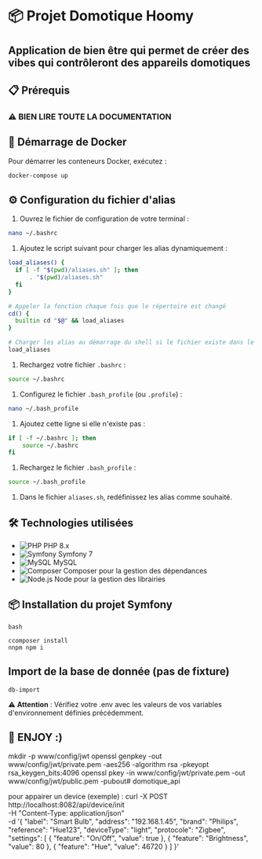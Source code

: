 # 📦 Projet Domotique Hoomy

## Application de bien être qui permet de créer des vibes qui contrôleront des appareils domotiques

## 📋 Prérequis

### ⚠️ BIEN LIRE TOUTE LA DOCUMENTATION

## 🚀 Démarrage de Docker

Pour démarrer les conteneurs Docker, exécutez :

```bash
docker-compose up
```

## ⚙️ Configuration du fichier d'alias

1. Ouvrez le fichier de configuration de votre terminal :

```bash
nano ~/.bashrc
```

1. Ajoutez le script suivant pour charger les alias dynamiquement :

```bash
load_aliases() {
  if [ -f "$(pwd)/aliases.sh" ]; then
      . "$(pwd)/aliases.sh"
  fi
}

# Appeler la fonction chaque fois que le répertoire est changé
cd() {
  builtin cd "$@" && load_aliases
}

# Charger les alias au démarrage du shell si le fichier existe dans le répertoire actuel
load_aliases
```

1. Rechargez votre fichier `.bashrc` :

```bash
source ~/.bashrc
```

1. Configurez le fichier `.bash_profile` (ou `.profile`) :

```bash
nano ~/.bash_profile
```

1. Ajoutez cette ligne si elle n'existe pas :

```bash
if [ -f ~/.bashrc ]; then
    source ~/.bashrc
fi
```

1. Rechargez le fichier `.bash_profile` :

```bash
source ~/.bash_profile
```

1. Dans le fichier `aliases.sh`, redéfinissez les alias comme souhaité.

## 🛠 Technologies utilisées

- ![PHP](https://img.shields.io/badge/PHP-8.x-787CB5?logo=php) PHP 8.x
- ![Symfony](https://img.shields.io/badge/Symfony-7-black?logo=symfony) Symfony 7
- ![MySQL](https://img.shields.io/badge/MySQL-5.7-4479A1?logo=mysql) MySQL
- ![Composer](https://img.shields.io/badge/Composer-2.x-885630?logo=composer) Composer pour la gestion des dépendances
- ![Node.js](https://img.shields.io/badge/Node.js-20.x-339933?logo=node.js) Node pour la gestion des librairies

## 📦 Installation du projet Symfony

```
bash

ccomposer install
nnpm npm i

```

## Import de la base de donnée (pas de fixture)
```
db-import
```

⚠️ **Attention** : Vérifiez votre .env avec les valeurs de vos variables d'environnement définies précédemment.

## 🎉 ENJOY :)


mkdir -p www/config/jwt
openssl genpkey -out www/config/jwt/private.pem -aes256 -algorithm rsa -pkeyopt rsa_keygen_bits:4096
openssl pkey -in www/config/jwt/private.pem -out www/config/jwt/public.pem -pubout# domotique_api

pour appairer un device (exemple) : 
curl -X POST http://localhost:8082/api/device/init \
  -H "Content-Type: application/json" \
  -d '{
    "label": "Smart Bulb",
    "address": "192.168.1.45",
    "brand": "Philips",
    "reference": "Hue123",
    "deviceType": "light",
    "protocole": "Zigbee",
    "settings": [
      { "feature": "On/Off", "value": true },
      { "feature": "Brightness", "value": 80 },
      { "feature": "Hue", "value": 46720 }
    ]
  }'

